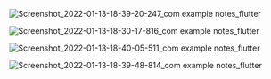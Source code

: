 ![Screenshot_2022-01-13-18-39-20-247_com example notes_flutter](https://github.com/Mahmoud-flutter-dev/Notes/assets/51866708/ab125502-ceef-442f-9884-96d2420c298e)

![Screenshot_2022-01-13-18-30-17-816_com example notes_flutter](https://github.com/Mahmoud-flutter-dev/Notes/assets/51866708/5854ff70-41d4-4f4f-81e9-3d45e179ad91)

![Screenshot_2022-01-13-18-40-05-511_com example notes_flutter](https://github.com/Mahmoud-flutter-dev/Notes/assets/51866708/6db3cd87-939c-4b67-9884-d7f59cb6c481)

![Screenshot_2022-01-13-18-39-48-814_com example notes_flutter](https://github.com/Mahmoud-flutter-dev/Notes/assets/51866708/628ea938-acb8-4180-aced-1f45ea105f8d)
